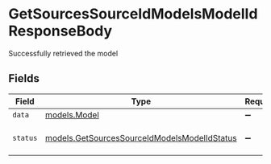# GetSourcesSourceIdModelsModelIdResponseBody

Successfully retrieved the model


## Fields

| Field                                                                                                            | Type                                                                                                             | Required                                                                                                         | Description                                                                                                      | Example                                                                                                          |
| ---------------------------------------------------------------------------------------------------------------- | ---------------------------------------------------------------------------------------------------------------- | ---------------------------------------------------------------------------------------------------------------- | ---------------------------------------------------------------------------------------------------------------- | ---------------------------------------------------------------------------------------------------------------- |
| `data`                                                                                                           | [models.Model](../../models/shared/model.md)                                                                     | :heavy_minus_sign:                                                                                               | N/A                                                                                                              |                                                                                                                  |
| `status`                                                                                                         | [models.GetSourcesSourceIdModelsModelIdStatus](../../models/operations/getsourcessourceidmodelsmodelidstatus.md) | :heavy_minus_sign:                                                                                               | Outcome of the operation.                                                                                        | created                                                                                                          |